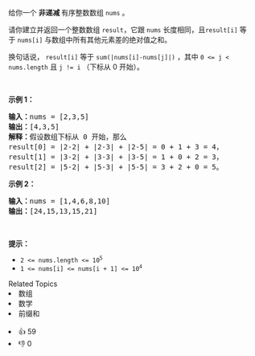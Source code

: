 <p>给你一个 <strong>非递减&nbsp;</strong>有序整数数组&nbsp;<code>nums</code>&nbsp;。</p>

<p>请你建立并返回一个整数数组<em>&nbsp;</em><code>result</code>，它跟<em>&nbsp;</em><code>nums</code>&nbsp;长度相同，且<code>result[i]</code>&nbsp;等于<em>&nbsp;</em><code>nums[i]</code>&nbsp;与数组中所有其他元素差的绝对值之和。</p>

<p>换句话说，&nbsp;<code>result[i]</code>&nbsp;等于&nbsp;<code>sum(|nums[i]-nums[j]|)</code> ，其中&nbsp;<code>0 &lt;= j &lt; nums.length</code> 且&nbsp;<code>j != i</code>&nbsp;（下标从 0 开始）。</p>

<p>&nbsp;</p>

<p><strong>示例 1：</strong></p>

<pre>
<b>输入：</b>nums = [2,3,5]
<b>输出：</b>[4,3,5]
<b>解释：</b>假设数组下标从 0 开始，那么
result[0] = |2-2| + |2-3| + |2-5| = 0 + 1 + 3 = 4，
result[1] = |3-2| + |3-3| + |3-5| = 1 + 0 + 2 = 3，
result[2] = |5-2| + |5-3| + |5-5| = 3 + 2 + 0 = 5。
</pre>

<p><strong>示例 2：</strong></p>

<pre>
<b>输入：</b>nums = [1,4,6,8,10]
<b>输出：</b>[24,15,13,15,21]
</pre>

<p>&nbsp;</p>

<p><strong>提示：</strong></p>

<ul> 
 <li><code>2 &lt;= nums.length &lt;= 10<sup>5</sup></code></li> 
 <li><code>1 &lt;= nums[i] &lt;= nums[i + 1] &lt;= 10<sup>4</sup></code></li> 
</ul>

<div><div>Related Topics</div><div><li>数组</li><li>数学</li><li>前缀和</li></div></div><br><div><li>👍 59</li><li>👎 0</li></div>